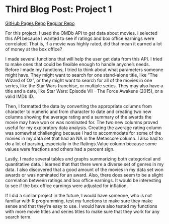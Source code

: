 Third Blog Post: Project 1
================

[GitHub Pages Repo](https://brknapp.github.io/Project_1/) [Regular
Repo](https://github.com/brknapp/Project_1)

For this project, I used the OMDb API to get data about movies. I
selected this API because I wanted to see if ratings and box office
earnings were correlated. That is, if a movie was highly rated, did that
mean it earned a lot of money at the box office?

I made several functions that will help the user get data from this API.
I tried to make ones that could be flexible enough to handle anyone’s
needs. Before I made my functions, I tried to think about what
parameters someone might have. They might want to search for one
stand-alone title, like “The Wizard of Oz”, or they might want to search
for all of the movies in one series, like the Star Wars franchise, or
multiple series. They may also have a title and a date, like Star Wars:
Episode VII - The Force Awakens (2015), or a valid IMDb ID.

Then, I formatted the data by converting the appropriate columns from
character to numeric and from character to date and creating two new
columns showing the average rating and a summary of the awards the movie
may have won or was nominated for. The two new columns proved useful for
my exploratory data analysis. Creating the average rating column was
somewhat challenging because I had to accommodate for some of the movies
in my data set that had an NA in the Metascore column. I also had to do
a lot of parsing, especially in the Ratings.Value column because some
values were fractions and others had a percent sign.

Lastly, I made several tables and graphs summarizing both categorical
and quantitative data. I learned that that there were a diverse set of
genres in my data. I also discovered that a good amount of the movies in
my data set won awards or was nominated for an award. Also, there does
seem to be a slight correlation between ratings and box office earnings.
It would be interesting to see if the box office earnings were adjusted
for inflation.

If I did a similar project in the future, I would have someone, who is
not familiar with R programming, test my functions to make sure they
make sense and that they’re easy to use. I would have also tested my
functions with more movie titles and series titles to make sure that
they work for any search term.
